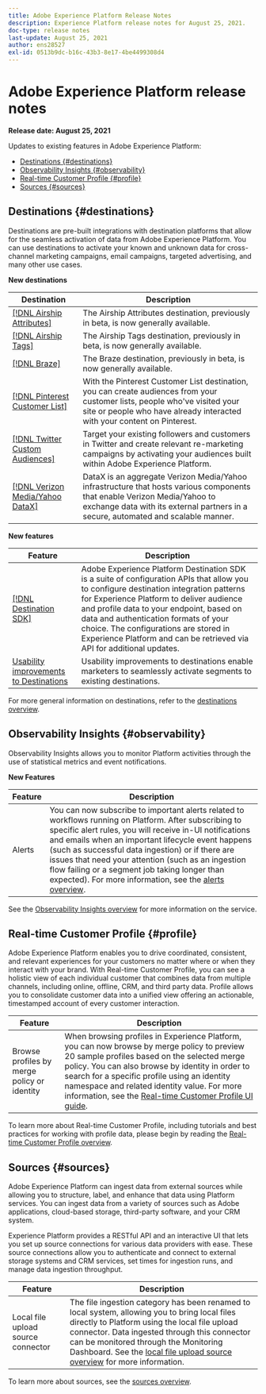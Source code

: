 ```yaml
---
title: Adobe Experience Platform Release Notes
description: Experience Platform release notes for August 25, 2021.
doc-type: release notes
last-update: August 25, 2021
author: ens28527
exl-id: 0513b9dc-b16c-43b3-8e17-4be4499308d4
---
```

# Adobe Experience Platform release notes 

**Release date: August 25, 2021**

Updates to existing features in Adobe Experience Platform:

- [Destinations {#destinations}](#destinations)
- [Observability Insights {#observability}](#observability)
- [Real-time Customer Profile {#profile}](#profile)
- [Sources {#sources}](#sources)

## Destinations {#destinations}

Destinations are pre-built integrations with destination platforms that allow for the seamless activation of data from Adobe Experience Platform. You can use destinations to activate your known and unknown data for cross-channel marketing campaigns, email campaigns, targeted advertising, and many other use cases.

**New destinations**

| Destination | Description |
| ----------- | ----------- |
| [[!DNL Airship Attributes]](../../destinations/catalog/mobile-engagement/airship-attributes.md) | The Airship Attributes destination, previously in beta, is now generally available. |
| [[!DNL Airship Tags]](../../destinations/catalog/mobile-engagement/airship-tags.md) | The Airship Tags destination, previously in beta, is now generally available. |
| [[!DNL Braze]](../../destinations/catalog/mobile-engagement/braze.md) | The Braze destination, previously in beta, is now generally available. |
| [[!DNL Pinterest Customer List]](../../destinations/catalog/advertising/pinterest.md) | With the Pinterest Customer List destination, you can create audiences from your customer lists, people who've visited your site or people who have already interacted with your content on Pinterest. |
| [[!DNL Twitter Custom Audiences]](../../destinations/catalog/social/twitter.md) | Target your existing followers and customers in Twitter and create relevant re-marketing campaigns by activating your audiences built within Adobe Experience Platform. |
| [[!DNL Verizon Media/Yahoo DataX]](../../destinations/catalog/advertising/datax.md) | DataX is an aggregate Verizon Media/Yahoo infrastructure that hosts various components that enable Verizon Media/Yahoo to exchange data with its external partners in a secure, automated and scalable manner.|

**New features**

| Feature | Description |
| --- | --- |
| [[!DNL Destination SDK]](../../destinations/destination-sdk/overview.md) | Adobe Experience Platform Destination SDK is a suite of configuration APIs that allow you to configure destination integration patterns for Experience Platform to deliver audience and profile data to your endpoint, based on data and authentication formats of your choice. The configurations are stored in Experience Platform and can be retrieved via API for additional updates. |
| [Usability improvements to Destinations](../../destinations/ui/activation-overview.md) | Usability improvements to destinations enable marketers to seamlessly activate segments to existing destinations. |

For more general information on destinations, refer to the [destinations overview](../../destinations/home.md).

## Observability Insights {#observability}

Observability Insights allows you to monitor Platform activities through the use of statistical metrics and event notifications.

**New Features**

| Feature | Description |
| --- | --- |
| Alerts | You can now subscribe to important alerts related to workflows running on Platform. After subscribing to specific alert rules, you will receive in-UI notifications and emails when an important lifecycle event happens (such as successful data ingestion) or if there are issues that need your attention (such as an ingestion flow failing or a segment job taking longer than expected). For more information, see the [alerts overview](../../observability/alerts/overview.md). |

See the [Observability Insights overview](../../observability/home.md) for more information on the service.

## Real-time Customer Profile {#profile}

Adobe Experience Platform enables you to drive coordinated, consistent, and relevant experiences for your customers no matter where or when they interact with your brand. With Real-time Customer Profile, you can see a holistic view of each individual customer that combines data from multiple channels, including online, offline, CRM, and third party data. Profile allows you to consolidate customer data into a unified view offering an actionable, timestamped account of every customer interaction.

| Feature | Description |
| ------- | ----------- |
|Browse profiles by merge policy or identity| When browsing profiles in Experience Platform, you can now browse by merge policy to preview 20 sample profiles based on the selected merge policy. You can also browse by identity in order to search for a specific profile using an identity namespace and related identity value. For more information, see the [Real-time Customer Profile UI guide](../../profile/ui/user-guide.md).|

To learn more about Real-time Customer Profile, including tutorials and best practices for working with profile data, please begin by reading the [Real-time Customer Profile overview](../../profile/home.md).

## Sources {#sources}

Adobe Experience Platform can ingest data from external sources while allowing you to structure, label, and enhance that data using Platform services. You can ingest data from a variety of sources such as Adobe applications, cloud-based storage, third-party software, and your CRM system.

Experience Platform provides a RESTful API and an interactive UI that lets you set up source connections for various data providers with ease. These source connections allow you to authenticate and connect to external storage systems and CRM services, set times for ingestion runs, and manage data ingestion throughput.

| Feature | Description |
| ------- | ----------- |
| Local file upload source connector | The file ingestion category has been renamed to local system, allowing you to bring local files directly to Platform using the local file upload connector. Data ingested through this connector can be monitored through the Monitoring Dashboard. See the [local file upload source overview](../../sources/connectors/local-system/local-file-upload.md) for more information. |

To learn more about sources, see the [sources overview](../../sources/home.md).
